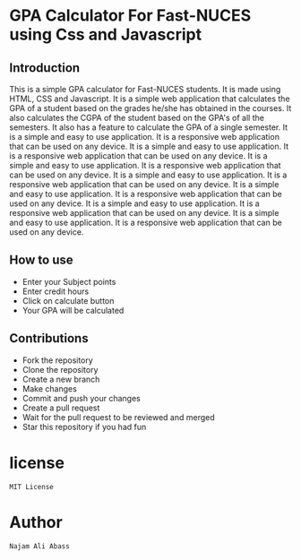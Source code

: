 # GPA Calculator For Fast-NUCES using Css and Javascript

## Introduction


This is a simple GPA calculator for Fast-NUCES students. It is made using HTML, CSS and Javascript. It is a simple web application that calculates the GPA of a student based on the grades he/she has obtained in the courses. It also calculates the CGPA of the student based on the GPA's of all the semesters. It also has a feature to calculate the GPA of a single semester. It is a simple and easy to use application. It is a responsive web application that can be used on any device. It is a simple and easy to use application. It is a responsive web application that can be used on any device. It is a simple and easy to use application. It is a responsive web application that can be used on any device. It is a simple and easy to use application. It is a responsive web application that can be used on any device. It is a simple and easy to use application. It is a responsive web application that can be used on any device. It is a simple and easy to use application. It is a responsive web application that can be used on any device. It is a simple and easy to use application. It is a responsive web application that can be used on any device.

## How to use
- Enter your Subject points 
- Enter credit hours 
- Click on calculate button
- Your GPA will be calculated

## Contributions 
- Fork the repository
- Clone the repository
- Create a new branch
- Make changes
- Commit and push your changes
- Create a pull request
- Wait for the pull request to be reviewed and merged
- Star this repository if you had fun

# license
```
MIT License
```

# Author
```
Najam Ali Abass 


```


